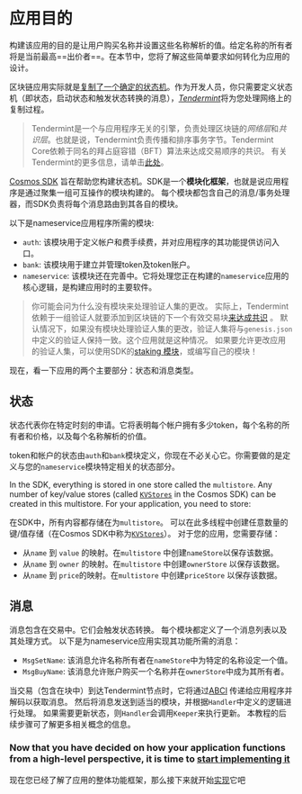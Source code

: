 # 应用目的


构建该应用的目的是让用户购买名称并设置这些名称解析的值。给定名称的所有者将是当前最高==出价者==。在本节中，您将了解这些简单要求如何转化为应用的设计。

区块链应用实际就是[复制了一个确定的状态机](https://en.wikipedia.org/wiki/State_machine_replication)。作为开发人员，你只需要定义状态机（即状态，启动状态和触发状态转换的消息），[*Tendermint*](https://tendermint.com/docs/introduction/introduction.html)将为您处理网络上的复制过程。

>Tendermint是一个与应用程序无关的引擎，负责处理区块链的*网络层*和*共识层*。也就是说，Tendermint负责传播和排序事务字节。Tendermint Core依赖于同名的拜占庭容错（BFT）算法来达成交易顺序的共识。 有关Tendermint的更多信息，请单击[此处](https://tendermint.com/docs/introduction/introduction.html)。

[Cosmos SDK](https://github.com/cosmos/cosmos-sdk/) 旨在帮助您构建状态机。SDK是一个**模块化框架**，也就是说应用程序是通过聚集一组可互操作的模块构建的。 每个模块都包含自己的消息/事务处理器，而SDK负责将每个消息路由到其各自的模块。

以下是nameservice应用程序所需的模块:
- `auth`: 该模块用于定义帐户和费手续费，并对应用程序的其功能提供访问入口。
- `bank`: 该模块用于建立并管理token及token账户。
- `nameservice`: 该模块还在完善中。它将处理您正在构建的`nameservice`应用的核心逻辑，是构建应用时的主要软件。

>你可能会问为什么没有模块来处理验证人集的更改。 实际上，Tendermint依赖于一组验证人就要添加到区块链的下一个有效交易块[来达成共识](https://tendermint.com/docs/introduction/introduction.html#consensus-overview) 。 默认情况下，如果没有模块处理验证人集的更改，验证人集将与`genesis.json`中定义的验证人保持一致。这个应用就是这种情况。 如果要允许更改应用的验证人集，可以使用SDK的[staking 模块](https://github.com/cosmos/cosmos-sdk/tree/develop/x/stake)，或编写自己的模块！

现在，看一下应用的两个主要部分：状态和消息类型。

## 状态

状态代表你在特定时刻的申请。它将表明每个帐户拥有多少token，每个名称的所有者和价格，以及每个名称解析的价值。

token和帐户的状态由`auth`和`bank`模块定义，你现在不必关心它。你需要做的是定义与您的`nameservice`模块特定相关的状态部分。

In the SDK, everything is stored in one store called the `multistore`. Any number of key/value stores (called [`KVStores`](https://godoc.org/github.com/cosmos/cosmos-sdk/types#KVStore) in the Cosmos SDK) can be created in this multistore. For your application, you need to store:

在SDK中，所有内容都存储在为`multistore`。 可以在此多线程中创建任意数量的键/值存储（在Cosmos SDK中称为[`KVStores`](https://godoc.org/github.com/cosmos/cosmos-sdk/types#KVStore)）。 对于您的应用，您需要存储：

- 从`name` 到 `value` 的映射。在`multistore` 中创建`nameStore`以保存该数据。
- 从`name` 到 `owner` 的映射。在`multistore` 中创建`ownerStore` 以保存该数据。
- 从`name` 到 `price`的映射。在`multistore` 中创建`priceStore` 以保存该数据。

## 消息

消息包含在交易中。它们会触发状态转换。 每个模块都定义了一个消息列表以及其处理方式。 以下是为nameservice应用实现其功能所需的消息：

- `MsgSetName`: 该消息允许名称所有者在`nameStore`中为特定的名称设定一个值。
- `MsgBuyName`: 该消息允许账户购买一个名称并在`ownerStore`中成为其所有者。

当交易（包含在块中）到达Tendermint节点时，它将通过[ABCI](https://github.com/tendermint/tendermint/tree/master/abci) 传递给应用程序并解码以获取消息。 然后将消息发送到适当的模块，并根据`Handler`中定义的逻辑进行处理。 如果需要更新状态，则`Handler`会调用`Keeper`来执行更新。 本教程的后续步骤可了解更多相关概念的信息。

### Now that you have decided on how your application functions from a high-level perspective, it is time to [start implementing it](./app-init.md)
现在您已经了解了应用的整体功能框架，那么接下来就开始[实现](./app-init.md)它吧
